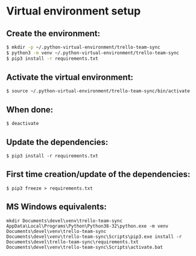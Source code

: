 Virtual environment setup
=========================

Create the environment:
-----------------------
```bash
$ mkdir -p ~/.python-virtual-environment/trello-team-sync
$ python3 -m venv ~/.python-virtual-environment/trello-team-sync
$ pip3 install -r requirements.txt
```

Activate the virtual environment:
---------------------------------
`$ source ~/.python-virtual-environment/trello-team-sync/bin/activate`

When done:
----------
`$ deactivate`

Update the dependencies:
------------------------
`$ pip3 install -r requirements.txt`

First time creation/update of the dependencies:
-----------------------------------------------
`$ pip3 freeze > requirements.txt`

MS Windows equivalents:
-----------------------
```
mkdir Documents\devel\venv\trello-team-sync
AppData\Local\Programs\Python\Python38-32\python.exe -m venv Documents\devel\venv\trello-team-sync
Documents\devel\venv\trello-team-sync\Scripts\pip3.exe install -r Documents\devel\trello-team-sync\requirements.txt
Documents\devel\venv\trello-team-sync\Scripts\activate.bat
```
